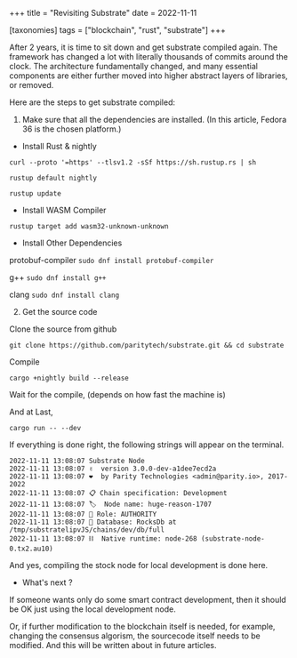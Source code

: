 +++
title = "Revisiting Substrate"
date = 2022-11-11

[taxonomies] 
tags = ["blockchain", "rust", "substrate"]
+++

After 2 years, it is time to sit down and get substrate compiled again. The framework has changed a lot with literally thousands of commits around the clock. The architecture fundamentally changed, and many essential components are either further moved into higher abstract layers of libraries, or removed.

Here are the steps to get substrate compiled:

1. Make sure that all the dependencies are installed. (In this article, Fedora 36 is the chosen platform.)


- Install Rust & nightly

`curl --proto '=https' --tlsv1.2 -sSf https://sh.rustup.rs | sh`

`rustup default nightly`

`rustup update`

- Install WASM Compiler

`rustup target add wasm32-unknown-unknown`

- Install Other Dependencies

protobuf-compiler
`sudo dnf install protobuf-compiler`

g++
`sudo dnf install g++`

clang
`sudo dnf install clang`

2. Get the source code

Clone the source from github

`git clone https://github.com/paritytech/substrate.git && cd substrate`

Compile

`cargo +nightly build --release`

Wait for the compile, (depends on how fast the machine is)

And at Last,

`cargo run -- --dev`


If everything is done right, the following strings will appear on the terminal.

```
2022-11-11 13:08:07 Substrate Node
2022-11-11 13:08:07 ✌️  version 3.0.0-dev-a1dee7ecd2a
2022-11-11 13:08:07 ❤️  by Parity Technologies <admin@parity.io>, 2017-2022
2022-11-11 13:08:07 📋 Chain specification: Development
2022-11-11 13:08:07 🏷  Node name: huge-reason-1707
2022-11-11 13:08:07 👤 Role: AUTHORITY
2022-11-11 13:08:07 💾 Database: RocksDb at /tmp/substratelipvJS/chains/dev/db/full
2022-11-11 13:08:07 ⛓  Native runtime: node-268 (substrate-node-0.tx2.au10)
```

And yes, compiling the stock node for local development is done here.

- What's next ?

If someone wants only do some smart contract development, then it should be OK just using the local development node.

Or, if further modification to the blockchain itself is needed, for example, changing the consensus algorism, the sourcecode itself needs to be modified. And this will be written about in future articles.
